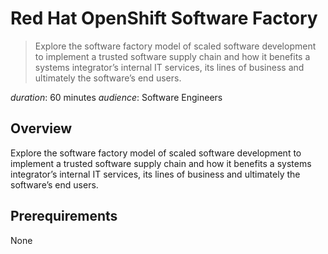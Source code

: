 # Red Hat OpenShift Software Factory

> Explore the software factory model of scaled software development to implement a trusted software supply chain and how it benefits a systems integrator’s internal IT services, its lines of business and ultimately the software’s end users.

*duration*: 60 minutes
*audience*: Software Engineers

## Overview

Explore the software factory model of scaled software development to implement a trusted software supply chain and how it benefits a systems integrator’s internal IT services, its lines of business and ultimately the software’s end users.

## Prerequirements

None
